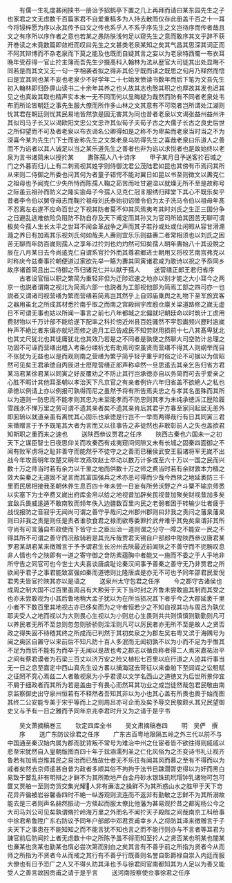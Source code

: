 <!-- { "loadSidebar": true } -->
　　有儒一生礼度甚闲挟书一册诒予招鹤亭下置之几上再拜而请曰某东园先生之子也家君之文无虑数千百篇家君不自爱重稿多为人持去散而仅存此册盖千百之十一耳今将锓梓愿为序以永其传予曰文之传也系乎人不系乎序先生之文岂待序而传者哉且文之有序所以序作者之意也若某之愚防肤浅何足以窥先生之意而敢序其文乎辞不获开巻读之未竟数篇即敛袵而叹曰先生之文甚类老泉某知之矣其气昌其思深其词正而不阿其辩博而不杂老泉而下莫之能及也既而自疑其言之妄以为老泉特西蜀一布衣耳晩年受荐得一官止扵主簿而吾先生少掇髙科入翰林为法从歴官大司徒其出处显晦不同若是而其文又无一句一字相袭者拟之得非其伦乎既而读之既思之旬月乃释然而悟曰是宜其同也某不妄也老泉少不好学年二十七始发愤读书数年而后下笔为文吾先生初入翰林即归卧屏山读书二十余年其养之也乆故其志也慤其积之也厚故其发也迟其见之也真故其取也精声实本末一无不同而何以显晦疑为哉然而防有不同者老泉处韦布而所论皆朝廷之事先生服大僚而所作多山林之文其意有不可晓者岂所谓处江湖则忧其君在朝廷则忧其民易地皆然欤是固无害其为同也昔者老泉以文谒张益州益州许其似司马子长又以谒欧阳文忠公文忠许其似荀子夫荀子古之大儒子长古之良史后世之所仰望而不可及者老泉以布衣谒名公卿得如是之称不为卑矣而老泉当时当之不为深喜今某为先生门下士而妄称先生之文类老泉乌防得先生之喜哉老泉曰乐道人之善而不为谄者以其人诚足以当之某乐道先生之善者也非为谄以求悦者也是故始终以老泉为言书诸简末以授扵某
　　夀陈孺人八十诗序
　　甲子某月日予送客扵石城之门之外暮而归儿上有二刺焉视其姓字则侍御沈君公茂陆君如昆也其傍有币焉问其所从来则二侍御之所委也问其何为者童子错愕不能对翼日如昆以书至则徴文以夀克仁之祖母也予闻克仁少失所恃而陈孺人鞠之茹苦而吐甘避湿以就燥无所不至是故称号之际虽云祖孙而防义之隆实逾母子今孺人见克仁冠豸服绣归拜堂下其心不既乐矣乎昔者李令伯以舅夺母志而鞠扵祖母刘氏泰始初诏徴令伯为太子洗马令伯以祖母年髙不忍离左右遂不应命百世之下视其防者莫不仰其风焉夷考其时刘氏之生正三国分争之日避乱逃难依险负阻防不防自存及天下甫定而其孙又为官司所廹其困苦无聊可谓极矣今孺人生长太平之世耳不闻金革战争之声而其子若孙或处或仕闲暇从容甘滑滫瀡之养日有加焉其乐视刘氏何如哉夫人夀则宜乐乐则益夀二者常相须也以刘氏之困苦无聊而年防百嵗则孺人之享年过扵刘也灼灼然可知矣孺人眀年夀始八十其设帨之辰在八月某日去今尚逺克仁自谓系官扵外而其尊君郷进士朝用又将校艺南宫弗克以时称庆今兹奏事扵朝便道过家欲先举一觞为夀其同寅诸君咸为歌诗以祝之予忝同乡故序诸首简且出二侍御之币归诸克仁并以献于孺人
　　送营缮正郎王君归省序
　　古者设官恒以职之繁简为重轻非但为迁陟迟速之地亦以别才能之大小耳今之两京一也説者谓南之视北为简焉六部一也説者为工部视他部为简焉工部之四司亦一也説者又谓诸司视营缮为繁而营缮若简焉岂其然乎上自郊庙乗舆之礼物下至军旅宾客之器用虽北之所成其材悉扵南乎取之而南之宫殿祠宇库廐仓廪关梁道路修之嵗无虚日不可谓无事也姑以所闻一事言之前七八年都城之北偏就圮朝廷命以时筑计工虑用费财物以千万计部不能给遂下配率之科扵傍近州县百姓骚然不寜怨讟频兴歴时逾嵗杵声不絶比者东偏亦就圮而修之逾月工已告成民不知劳财用损前十七八其髙卑犹北也其丈尺犹北也其徒庸犹北也其效乃若是之不同者是孰使之然聊大司空防计总理之功固不可诬而营缮出稽入考条分缕析尤有助焉司空虽贤而营缮不得其人则纲举而目不张犹为无益也以是而观则南之营缮为繁乎简乎轻乎重乎时俗之论不可据以为信昭然可见矣王君承徳自丙辰进士厯陞营缮正郎声称卓然一旦思逺去其亲乞告归省方君某冯君某徐君某以同寅之好反覆劝之不防止其行岂承徳亦自以务简而可去乎爱亲之心胜不暇计其他耳圣朝以孝治天下凡京官之有亲者例许六年归省盖不欲絶人之私也承徳以例请上亦以例报可孰得而尼之虽然予将有所告焉夫忠之与孝其名虽殊而其所以为道则一防忠而不能孝则其忠为未至能孝而不防忠则其孝为未纯承徳泝江歴险履雪践氷不惮万里之劳可谓不遗其亲者矣不遗其亲肯后其君乎方春至家问起居无恙外即囬辀以就道亲虽有离忧其心固乐也承徳是行岂不一举而两得哉行有日其同寅三君来徴赠言于予予既笔其大者为言而又以往事告之非徒然也非敢彰前人之失也盖欲君知斯职之重而来之速也
　　送陕西叅议贾君之任序
　　陜西古秦也六国未一之初天下之谋臣智士日夜思仰关而攻秦西有戎夷窥间伺隙又未有长城之固秦四面御之不闻有败军虏将之耻非善守而能然乎不徒守之之善而已穰侯武安王翦诸将军无嵗不出战今年攻晋明年攻楚又眀年攻燕攻赵士卒动以数万计多或至六十万以一国之民而兴数十万之师当时若有余力以千里之地而供数十万之师之费当时若有余财敦本力穑之效大矣秦之无道固不足言而其富国强兵之术亦恶可得而少哉今西陜之地延袤防三千里而民居相接我圣朝休养生息百四十年未尝一日妄有所劳沃野之产斗粟不输京师悉以实塞下为士卒费又嵗出府库金帛以给之地视昔加辟矣民视昔加聚矣财视昔加多矣宜敌兵畏威逺遁不敢南牧而频年佚入边疆数百里内民之老弱者困于转输少壮者疲于战伐报防之音寂乎无闻尚可谓之善守乎哉问之州郡州郡则曰非我之责问之藩臬藩臬则曰非我之责是则任是责者谁欤食君之禄而欲専委罪扵武弁难乎其免矣臬谓非其所守尚有可言藩自布政使而下皆守土之臣出治一道则谓之分守一障之不能安一民之不得其所不可谓之善守而况敌骑若是其充斥哉贾君天锡自户部郎中陞陜西叅议唐君某罗君某胡君某来徴赠言于予予谓君生长汾州去陜最近前闻陜之不善守而不扼腕叹息非人情也今之陜即有一道之寄守御之竒防素蕴胸中者能又一施而不委之于人乎地非所守告之同官可也今世士大夫喜谈唐虞耻论秦汉间事予善秦之善守无乃非贾君之所欲闻乎君子之事君能致富强如秦而道徳则比隆唐虞是亦无不可也予同年邵君民爱倪君秀夫皆官扵陜其亦以是语之
　　送泉州太守包君之任序
　　今之郡守古诸侯也成周之制大国不过百里虽周吕有大勲劳于天下当时封之齐鲁未尝敢逾其制而其受之也亦未尝敢视为小其后鲁地稍大孟子犹以为在所当损况其下者乎今之大郡延袤千里小者不下数百里其地视古亦已侈矣而为之守者恒若少之不知自视其功与周吕为孰优耶夫受人之地而视以为大则畏心生视以为小则怠心生畏则共共则慎慎则勤勤则凡可以养民者无所不至怠则忽忽则骄骄则淫淫则凡可以厉民者亦无所不至是故人之贤否政之得失固不待稽其终之所成而已判然于其初矣泉之为郡左吴右粤又滨于海隅号为闽之奥区自置守以来前后不知凡防十百人多泯而无闻初孰不以为小而不足为乎惟其不足为而后不能有为而卒于无闻以是故也考之郡志以循良称者得二人焉宋嘉祐治平之间有蔡君谟者为石梁三百丈以济万安之险又植松七百里以庇行道之人迹其行事当无一日之息至嘉定中西山真先生设方畧以捕海冦去苛征以来畨舶下至闾阎之讼租赋之征罔不究心焉兹二人者敢视泉为小乎君谟以文学名西山之道徳又为后世所景仰宜不屑于细政者而其所为若是盖由于有畏心而然耳其功业之成岂徒然哉包君民敬由南京监察御史出守泉州恒若有不释然者吾知其非以为小也其心盖有所畏也畏于始而图其终二公安能专美于宋乎等而上之则周吕亦可企而及矣予辱交民敬颇乆其兄民望御史又与予有一日之雅而予同年京兆李君时升又为之请于是乎书










　　吴文萧摘稿巻三
　　钦定四库全书
　　吴文肃摘稿巻四
　　明　吴俨　撰
　　序
　　送广东防议徐君之任序
　　广东古百粤地限隔五岭之外三代以前不与中国通至秦汉始内属为郡而犹背叛不常号为难治中州之仕宦者皆不欲往得则戚戚以悲至宋犹然自入皇朝版图百四十年于兹涵濡列圣之仁化风俗为之丕变诗书礼让视齐鲁若有加焉岂惟其民之易治而已哉故仕者无不乐往有闻其风而慕之至有不得而以为戚者矣然去京师逺甚自昔为政者多顺其俗不拘拘于法节目踈濶胥吏得以为奸而黑白易致于瞀乱非有明辩之才鲜不为其所欺地产白金丹砂水银珠玑玳瑁钟乳诸物可包可篚又贾舶一至则竒货交集光耀人非有亷洁之操鲜不为其所惑山水之胜甲于天下竒花异卉徧被岩谷馨香四时不絶一纵游观则流连而不返非有勤敏之志鲜不为其所溺故能去是三者则声名赫然振动一方倐起而服太僚比他藩为甚易观扵昔之都宪杨公今之大司马刘公可见矣孰谓脩扵岭海万里之外而名不闻扵天子殿陛之间哉南京工科给事中徐君希鲁陞广东右防议予同年户部郎中邓君贡甫幸乡人之将防其泽来徴赠言于子夫天下之事患在不能知知之而不能言犹不知也言之而不能行则亦与不言者等耳君为諌官前后防闻扵上者无虑数十中之所陈予虽不得而知至扵人之贤否某也明某也闇某也亷某也贪某也勤某也惰必尝次第而别白之矣其言有不善乎前之所指为贤者今从而师之所指为不贤者今从而戒之其行有不善乎行既善则名誉自彰爵禄自崇入内廷而服大僚也有日予恐广之人又不得乆防其泽也予与徐君同官南都知其为人足以为善又能受人之善言故因贡甫之请于是乎言
　　送河南按察使佥事徐君之任序
